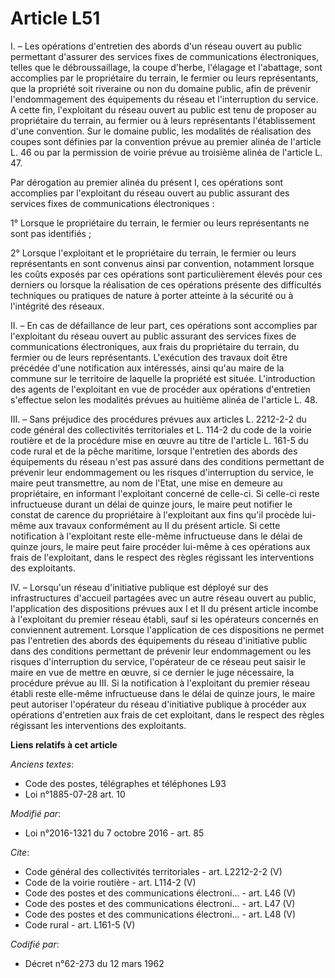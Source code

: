 # Article L51

I. – Les opérations d'entretien des abords d'un réseau ouvert au public permettant d'assurer des services fixes de
communications électroniques, telles que le débroussaillage, la coupe d'herbe, l'élagage et l'abattage, sont accomplies par
le propriétaire du terrain, le fermier ou leurs représentants, que la propriété soit riveraine ou non du domaine public, afin
de prévenir l'endommagement des équipements du réseau et l'interruption du service. A cette fin, l'exploitant du réseau
ouvert au public est tenu de proposer au propriétaire du terrain, au fermier ou à leurs représentants l'établissement d'une
convention. Sur le domaine public, les modalités de réalisation des coupes sont définies par la convention prévue au premier
alinéa de l'article L. 46 ou par la permission de voirie prévue au troisième alinéa de l'article L. 47.

Par dérogation au premier alinéa du présent I, ces opérations sont accomplies par l'exploitant du réseau ouvert au public
assurant des services fixes de communications électroniques :

1° Lorsque le propriétaire du terrain, le fermier ou leurs représentants ne sont pas identifiés ;

2° Lorsque l'exploitant et le propriétaire du terrain, le fermier ou leurs représentants en sont convenus ainsi par
convention, notamment lorsque les coûts exposés par ces opérations sont particulièrement élevés pour ces derniers ou lorsque
la réalisation de ces opérations présente des difficultés techniques ou pratiques de nature à porter atteinte à la sécurité
ou à l'intégrité des réseaux.

II. – En cas de défaillance de leur part, ces opérations sont accomplies par l'exploitant du réseau ouvert au public assurant
des services fixes de communications électroniques, aux frais du propriétaire du terrain, du fermier ou de leurs
représentants. L'exécution des travaux doit être précédée d'une notification aux intéressés, ainsi qu'au maire de la commune
sur le territoire de laquelle la propriété est située. L'introduction des agents de l'exploitant en vue de procéder aux
opérations d'entretien s'effectue selon les modalités prévues au huitième alinéa de l'article L. 48.

III. – Sans préjudice des procédures prévues aux articles L. 2212-2-2 du code général des collectivités territoriales et L.
114-2 du code de la voirie routière et de la procédure mise en œuvre au titre de l'article L. 161-5 du code rural et de la
pêche maritime, lorsque l'entretien des abords des équipements du réseau n'est pas assuré dans des conditions permettant de
prévenir leur endommagement ou les risques d'interruption du service, le maire peut transmettre, au nom de l'Etat, une mise
en demeure au propriétaire, en informant l'exploitant concerné de celle-ci. Si celle-ci reste infructueuse durant un délai de
quinze jours, le maire peut notifier le constat de carence du propriétaire à l'exploitant aux fins qu'il procède lui-même aux
travaux conformément au II du présent article. Si cette notification à l'exploitant reste elle-même infructueuse dans le
délai de quinze jours, le maire peut faire procéder lui-même à ces opérations aux frais de l'exploitant, dans le respect des
règles régissant les interventions des exploitants.

IV. – Lorsqu'un réseau d'initiative publique est déployé sur des infrastructures d'accueil partagées avec un autre réseau
ouvert au public, l'application des dispositions prévues aux I et II du présent article incombe à l'exploitant du premier
réseau établi, sauf si les opérateurs concernés en conviennent autrement. Lorsque l'application de ces dispositions ne permet
pas l'entretien des abords des équipements du réseau d'initiative public dans des conditions permettant de prévenir leur
endommagement ou les risques d'interruption du service, l'opérateur de ce réseau peut saisir le maire en vue de mettre en
œuvre, si ce dernier le juge nécessaire, la procédure prévue au III. Si la notification à l'exploitant du premier réseau
établi reste elle-même infructueuse dans le délai de quinze jours, le maire peut autoriser l'opérateur du réseau d'initiative
publique à procéder aux opérations d'entretien aux frais de cet exploitant, dans le respect des règles régissant les
interventions des exploitants.

**Liens relatifs à cet article**

_Anciens textes_:

  - Code des postes, télégraphes et téléphones L93
  - Loi n°1885-07-28 art. 10

_Modifié par_:

  - Loi n°2016-1321 du 7 octobre 2016 - art. 85

_Cite_:

  - Code général des collectivités territoriales - art. L2212-2-2 (V)
  - Code de la voirie routière - art. L114-2 (V)
  - Code des postes et des communications électroni... - art. L46 (V)
  - Code des postes et des communications électroni... - art. L47 (V)
  - Code des postes et des communications électroni... - art. L48 (V)
  - Code rural - art. L161-5 (V)

_Codifié par_:

  - Décret n°62-273 du 12 mars 1962
